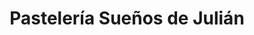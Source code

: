 ---
title: "Pastelería Sueños de Julián"
url: /nunoa/pasteleria-suenos-de-julian/
shop: Bäckerei
---